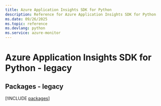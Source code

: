 ```yaml
---
title: Azure Application Insights SDK for Python
description: Reference for Azure Application Insights SDK for Python
ms.date: 09/26/2025
ms.topic: reference
ms.devlang: python
ms.service: azure-monitor
---
```

# Azure Application Insights SDK for Python - legacy
## Packages - legacy
[!INCLUDE [packages](application-insights-index.md)]